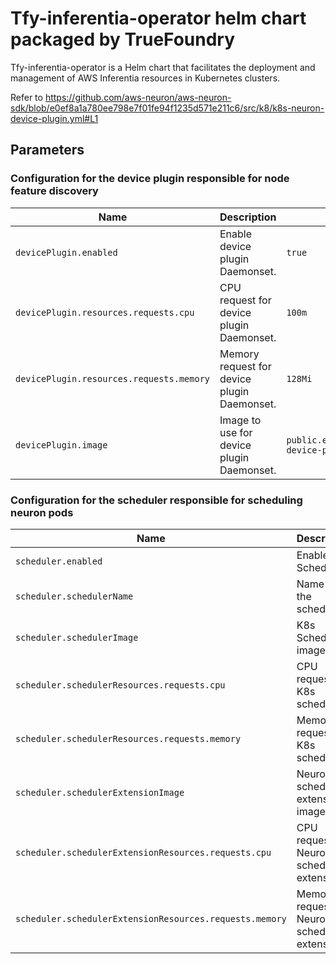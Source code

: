 # Tfy-inferentia-operator helm chart packaged by TrueFoundry
Tfy-inferentia-operator is a Helm chart that facilitates the deployment and management of AWS Inferentia resources in Kubernetes clusters.

Refer to https://github.com/aws-neuron/aws-neuron-sdk/blob/e0ef8a1a780ee798e7f01fe94f1235d571e211c6/src/k8/k8s-neuron-device-plugin.yml#L1

## Parameters

### Configuration for the device plugin responsible for node feature discovery

| Name                                     | Description                                 | Value                                                  |
| ---------------------------------------- | ------------------------------------------- | ------------------------------------------------------ |
| `devicePlugin.enabled`                   | Enable device plugin Daemonset.             | `true`                                                 |
| `devicePlugin.resources.requests.cpu`    | CPU request for device plugin Daemonset.    | `100m`                                                 |
| `devicePlugin.resources.requests.memory` | Memory request for device plugin Daemonset. | `128Mi`                                                |
| `devicePlugin.image`                     | Image to use for device plugin Daemonset.   | `public.ecr.aws/neuron/neuron-device-plugin:2.16.18.0` |

### Configuration for the scheduler responsible for scheduling neuron pods

| Name                                                    | Description                                    | Value                                             |
| ------------------------------------------------------- | ---------------------------------------------- | ------------------------------------------------- |
| `scheduler.enabled`                                     | Enable Scheduler.                              | `true`                                            |
| `scheduler.schedulerName`                               | Name of the scheduler.                         | `neuron-scheduler`                                |
| `scheduler.schedulerImage`                              | K8s Scheduler image.                           | `registry.k8s.io/kube-scheduler:v1.27.7`          |
| `scheduler.schedulerResources.requests.cpu`             | CPU request for K8s scheduler.                 | `100m`                                            |
| `scheduler.schedulerResources.requests.memory`          | Memory request for K8s scheduler.              | `50Mi`                                            |
| `scheduler.schedulerExtensionImage`                     | Neuron scheduler extension image.              | `public.ecr.aws/neuron/neuron-scheduler:2.18.3.0` |
| `scheduler.schedulerExtensionResources.requests.cpu`    | CPU request for Neuron scheduler extension.    | `0.1`                                             |
| `scheduler.schedulerExtensionResources.requests.memory` | Memory request for Neuron scheduler extension. | `50Mi`                                            |
